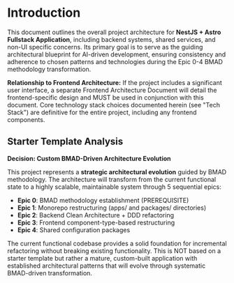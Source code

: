 # Introduction

This document outlines the overall project architecture for **NestJS + Astro Fullstack
Application**, including backend systems, shared services, and non-UI specific concerns. Its primary
goal is to serve as the guiding architectural blueprint for AI-driven development, ensuring
consistency and adherence to chosen patterns and technologies during the Epic 0-4 BMAD methodology
transformation.

**Relationship to Frontend Architecture:** If the project includes a significant user interface, a
separate Frontend Architecture Document will detail the frontend-specific design and MUST be used in
conjunction with this document. Core technology stack choices documented herein (see "Tech Stack")
are definitive for the entire project, including any frontend components.

## Starter Template Analysis

**Decision: Custom BMAD-Driven Architecture Evolution**

This project represents a **strategic architectural evolution** guided by BMAD methodology. The
architecture will transform from the current functional state to a highly scalable, maintainable
system through 5 sequential epics:

- **Epic 0**: BMAD methodology establishment (PREREQUISITE)
- **Epic 1**: Monorepo restructuring (apps/ and packages/ directories)
- **Epic 2**: Backend Clean Architecture + DDD refactoring
- **Epic 3**: Frontend component-type-based restructuring
- **Epic 4**: Shared configuration packages

The current functional codebase provides a solid foundation for incremental refactoring without
breaking existing functionality. This is NOT based on a starter template but rather a mature,
custom-built application with established architectural patterns that will evolve through systematic
BMAD-driven transformation.
